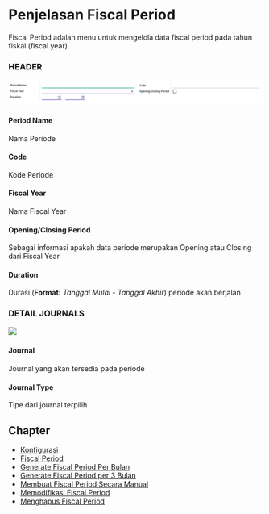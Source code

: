 # Penjelasan Fiscal Period

Fiscal Period adalah menu untuk mengelola data fiscal period pada tahun fiskal (fiscal year).

### <a name="bagian-header">HEADER</a>

![](../../img/fiscal-period/form-header.png)

#### <a name="field-name">Period Name</a>

Nama Periode

#### <a name="field-code">Code</a>

Kode Periode

#### <a name="field-fiscalyear-id">Fiscal Year</a>

Nama Fiscal Year

#### <a name="field-detail-periode-special">Opening/Closing Period</a>

Sebagai informasi apakah data periode merupakan Opening atau Closing dari Fiscal Year

#### <a name="field-duration">Duration</a>

Durasi (**Format:** *Tanggal Mulai - Tanggal Akhir*) periode akan berjalan

### <a name="bagian-detail-journal">DETAIL JOURNALS</a>

![](../img/fiscal-period/form-detail-journal.png)

#### <a name="field-journal-id">Journal</a>

Journal yang akan tersedia pada periode

#### <a name="field-journal-period-ids">Journal Type</a>

Tipe dari journal terpilih

## Chapter
- [Konfigurasi](../../konfigurasi.md)
- [Fiscal Period](../fiscal-period.md)
- [Generate Fiscal Period Per Bulan](generate-monthly.md)
- [Generate Fiscal Period per 3 Bulan](generate-3monthly.md)
- [Membuat Fiscal Period Secara Manual](membuat.md)
- [Memodifikasi Fiscal Period](memodifikasi.md)
- [Menghapus Fiscal Period](menghapus.md)
